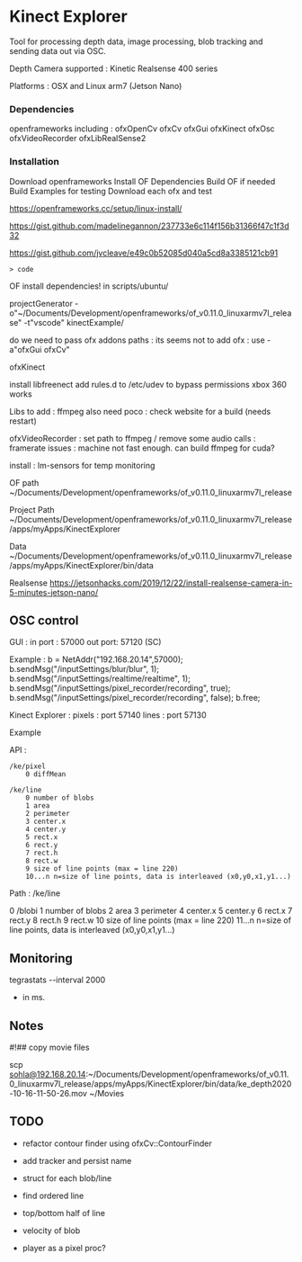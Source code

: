 #  Kinect Explorer

Tool for processing depth data, image processing, blob tracking and sending data out via OSC.

Depth Camera supported : 
Kinetic
Realsense 400 series

Platforms :
OSX and Linux arm7 (Jetson Nano)

### Dependencies

openframeworks
including :
ofxOpenCv
ofxCv
ofxGui
ofxKinect
ofxOsc
ofxVideoRecorder
ofxLibRealSense2

### Installation

Download openframeworks 
Install OF Dependencies 
Build OF if needed
Build Examples for testing
Download each ofx and test 




https://openframeworks.cc/setup/linux-install/

https://gist.github.com/madelinegannon/237733e6c114f156b31366f47c1f3d32

https://gist.github.com/jvcleave/e49c0b52085d040a5cd8a3385121cb91

```
> code
```

OF
install dependencies! in scripts/ubuntu/

projectGenerator -o"~/Documents/Development/openframeworks/of_v0.11.0_linuxarmv7l_release" -t"vscode" kinectExample/

do we need to pass ofx addons paths : its seems not
to add ofx : use
-a"ofxGui ofxCv"




ofxKinect

install libfreenect
add rules.d to /etc/udev to bypass permissions
xbox 360 works


Libs to add :
ffmpeg
also need poco : check website for a build (needs restart)

ofxVideoRecorder : set path to ffmpeg /  remove some audio calls : 
framerate issues : machine not fast enough. can build ffmpeg for cuda? 


install : lm-sensors for temp monitoring

OF path
~/Documents/Development/openframeworks/of_v0.11.0_linuxarmv7l_release

Project Path 
~/Documents/Development/openframeworks/of_v0.11.0_linuxarmv7l_release/apps/myApps/KinectExplorer

Data
~/Documents/Development/openframeworks/of_v0.11.0_linuxarmv7l_release/apps/myApps/KinectExplorer/bin/data

Realsense
https://jetsonhacks.com/2019/12/22/install-realsense-camera-in-5-minutes-jetson-nano/

## OSC control

GUI : 
    in port : 57000
    out port: 57120 (SC)

Example : 
b = NetAddr("192.168.20.14",57000);
b.sendMsg("/inputSettings/blur/blur", 1);
b.sendMsg("/inputSettings/realtime/realtime", 1);
b.sendMsg("/inputSettings/pixel_recorder/recording", true);
b.sendMsg("/inputSettings/pixel_recorder/recording", false);
b.free;
    
Kinect Explorer : 
    pixels : port 57140
    lines : port 57130

Example 


    
API :

    /ke/pixel
        0 diffMean

    /ke/line
        0 number of blobs
        1 area
        2 perimeter
        3 center.x
        4 center.y
        5 rect.x
        6 rect.y
        7 rect.h
        8 rect.w
        9 size of line points (max = line 220)
        10...n n=size of line points, data is interleaved (x0,y0,x1,y1...)

    
    
Path : /ke/line

0 /blobi
1 number of blobs
2 area
3 perimeter
4 center.x
5 center.y
6 rect.x
7 rect.y
8 rect.h
9 rect.w
10 size of line points (max = line 220)
11...n n=size of line points, data is interleaved (x0,y0,x1,y1...)

    
    
    
## Monitoring

tegrastats --interval 2000

* in ms. 





## Notes

#!## copy movie files 

scp sohla@192.168.20.14:~/Documents/Development/openframeworks/of_v0.11.0_linuxarmv7l_release/apps/myApps/KinectExplorer/bin/data/ke_depth2020-10-16-11-50-26.mov ~/Movies






## TODO

+ refactor contour finder using ofxCv::ContourFinder
+ add tracker and persist name
+ struct for each blob/line
+ find ordered line
+ top/bottom half of line
+ velocity of blob

+ player as a pixel proc?

	
